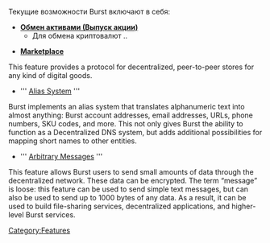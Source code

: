 <languages/> Текущие возможности Burst включают в себя:

-   **[Обмен активами (Выпуск акции)](Обмен_активами_(Выпуск_акции) "wikilink")**
    -   Для обмена криптовалют ..

<!-- -->

-   **[Marketplace](marketplace.md)**

This feature provides a protocol for decentralized, peer-to-peer stores for any kind of digital goods.

-   ''' [Alias System](alias-system.md) '''

Burst implements an alias system that translates alphanumeric text into almost anything: Burst account addresses, email addresses, URLs, phone numbers, SKU codes, and more. This not only gives Burst the ability to function as a Decentralized DNS system, but adds additional possibilities for mapping short names to other entities.

-   ''' [Arbitrary Messages](arbitrary-messages.md) '''

This feature allows Burst users to send small amounts of data through the decentralized network. These data can be encrypted. The term “message” is loose: this feature can be used to send simple text messages, but can also be used to send up to 1000 bytes of any data. As a result, it can be used to build file-sharing services, decentralized applications, and higher-level Burst services.

<Category:Features>
